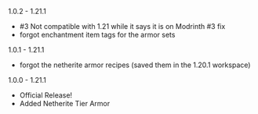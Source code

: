1.0.2 - 1.21.1
- #3 Not compatible with 1.21 while it says it is on Modrinth #3 fix
- forgot enchantment item tags for the armor sets

1.0.1 - 1.21.1
- forgot the netherite armor recipes (saved them in the 1.20.1 workspace)

1.0.0 - 1.21.1
- Official Release!
- Added Netherite Tier Armor